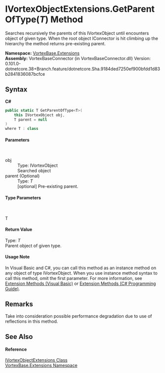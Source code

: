 # IVortexObjectExtensions.GetParentOfType(*T*) Method 
 

Searches recursively the parents of this IVortexObject until encounters object of given type. When the root object IConnector is hit climbing up the hierarchy the method returns pre-existing parent.

**Namespace:**&nbsp;<a href="N_VortexBase_Extensions.md">VortexBase.Extensions</a><br />**Assembly:**&nbsp;VortexBaseConnector (in VortexBaseConnector.dll) Version: 0.101.0-dotnetcore.38+Branch.feature/dotnetcore.Sha.9184ded7250ef900bfdd1d83b2841836087bcfce

## Syntax

**C#**<br />
``` C#
public static T GetParentOfType<T>(
	this IVortexObject obj,
	T parent = null
)
where T : class

```


#### Parameters
&nbsp;<dl><dt>obj</dt><dd>Type: IVortexObject<br />Searched object</dd><dt>parent (Optional)</dt><dd>Type: *T*<br />[optional] Pre-existing parent.</dd></dl>

#### Type Parameters
&nbsp;<dl><dt>T</dt><dd /></dl>

#### Return Value
Type: *T*<br />Parent object of given type.

#### Usage Note
In Visual Basic and C#, you can call this method as an instance method on any object of type IVortexObject. When you use instance method syntax to call this method, omit the first parameter. For more information, see <a href="https://docs.microsoft.com/dotnet/visual-basic/programming-guide/language-features/procedures/extension-methods">Extension Methods (Visual Basic)</a> or <a href="https://docs.microsoft.com/dotnet/csharp/programming-guide/classes-and-structs/extension-methods">Extension Methods (C# Programming Guide)</a>.

## Remarks
Take into consideration possible performance degradation due to use of reflections in this method.

## See Also


#### Reference
<a href="T_VortexBase_Extensions_IVortexObjectExtensions.md">IVortexObjectExtensions Class</a><br /><a href="N_VortexBase_Extensions.md">VortexBase.Extensions Namespace</a><br />